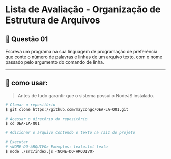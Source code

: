 # Lista de Avaliação - Organização de Estrutura de Arquivos

## 📝 Questão 01
Escreva um programa na sua linguagem de programação de preferência que conte o número de palavras e linhas de um arquivo texto, com o nome passado pelo argumento do comando de linha.

<hr/>

## 🤔 como usar:

> Antes de tudo garantir que o sistema possui o NodeJS instalado.

```bash
# Clonar o repositório
$ git clone https://github.com/maycongc/OEA-LA-Q01.git

# Acessar o diretório do repositório
$ cd OEA-LA-Q01

# Adicionar o arquivo contendo o texto na raiz do projeto

# Executar
# <NOME-DO-ARQUIVO> Exemplos: texto.txt texto 
$ node ./src/index.js <NOME-DO-ARQUIVO>
```